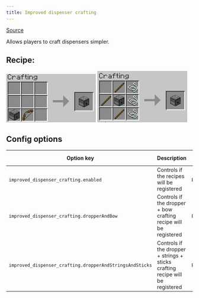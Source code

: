 ```yaml
---
title: Improved dispenser crafting
---
```

[Source](https://vanillatweaks.net)

Allows players to craft dispensers simpler.
## Recipe:
![The Recipe](/img/improved_dispenser_crafting_bow.png)
![The Recipe](/img/improved_dispenser_crafting_strings_and_sticks.png)

## Config options

| Option key                         | Description                                                     | Type      | Default value | Possible values |
|------------------------------------|-----------------------------------------------------------------|-----------|---------------|-----------------|
| `improved_dispenser_crafting.enabled`     | Controls if the recipes will be registered                      | `Boolean` | `false`       | `true/false`    |
| `improved_dispenser_crafting.dropperAndBow` | Controls if the dropper + bow crafting recipe will be registered | `Boolean` | `true`        | `true/false`    |
| `improved_dispenser_crafting.dropperAndStringsAndSticks` | Controls if the dropper + strings + sticks crafting recipe will be registered | `Boolean` | `true`        | `true/false`    |